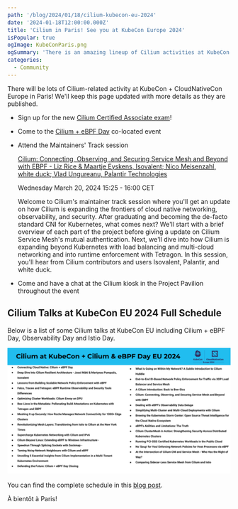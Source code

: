 ```yaml
---
path: '/blog/2024/01/18/cilium-kubecon-eu-2024'
date: '2024-01-18T12:00:00.000Z'
title: 'Cilium in Paris! See you at KubeCon Europe 2024'
isPopular: true
ogImage: KubeConParis.png
ogSummary: 'There is an amazing lineup of Cilium activities at KubeCon + CloudNativeCon'
categories:
  - Community
---
```


There will be lots of Cilium-related activity at KubeCon + CloudNativeCon Europe
in Paris! We'll keep this page updated with more details as they are published.

- Sign up for the new [Cilium Certified Associate
  exam](https://training.linuxfoundation.org/certification/cilium-certified-associate-cca/)!

- Come to the [Cilium + eBPF Day](https://events.linuxfoundation.org/kubecon-cloudnativecon-europe/co-located-events/cilium-ebpf-day/) co-located event

- Attend the Maintainers' Track session


  [Cilium: Connecting, Observing, and Securing Service Mesh and Beyond with EBPF - Liz Rice & Maartje Eyskens, Isovalent; Nico Meisenzahl, white duck; Vlad Ungureanu, Palantir Technologies](https://kccnceu2024.sched.com/event/1Yhfl/cilium-connecting-observing-and-securing-service-mesh-and-beyond-with-ebpf-liz-rice-maartje-eyskens-isovalent-nico-meisenzahl-white-duck-vlad-ungureanu-palantir-technologies?iframe=no&w=100%&sidebar=yes&bg=no)

  Wednesday March 20, 2024 15:25 - 16:00 CET

  Welcome to Cilium's maintainer track session where you'll get an update on how Cilium is expanding the frontiers of cloud native networking, observability, and security. After graduating and becoming the de-facto standard CNI for Kubernetes, what comes next? We'll start with a brief overview of each part of the project before giving a update on Cilium Service Mesh's mutual authentication. Next, we'll dive into how Cilium is expanding beyond Kubernetes with load balancing and multi-cloud networking and into runtime enforcement with Tetragon. In this session, you'll hear from Cilium contributors and users Isovalent, Palantir, and white duck.

- Come and have a chat at the Cilium kiosk in the Project Pavilion throughout
  the event

## Cilium Talks at KubeCon EU 2024 Full Schedule

Below is a list of some Cilium talks at KubeCon EU including Cilium + eBPF Day, Observability Day and Istio Day.

![](./talks.png)

You can find the complete schedule in this [blog post](https://cilium.io/blog/2024/02/02/cilium-at-kube-con-eu-2024).

À bientôt à Paris!
